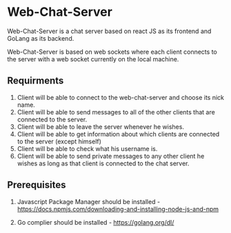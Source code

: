 # Web-Chat-Server

Web-Chat-Server is a chat server based on react JS as its frontend and GoLang 
as its backend. 

Web-Chat-Server is based on web sockets where each client connects to the server with 
a web socket currently on the local machine. 

## Requirments 

1) Client will be able to connect to the web-chat-server and choose its nick name.
2) Client will be able to send messages to all of the other clients that are connected to the server.
3) Client will be able to leave the server whenever he wishes.
4) Client will be able to get information about which clients are connected to the server (except himself)
5) Client will be able to check what his username is.
6) Client will be able to send private messages to any other client he wishes as long as that client is connected to the chat server.

## Prerequisites

1) Javascript Package Manager should be installed - 
https://docs.npmjs.com/downloading-and-installing-node-js-and-npm

2) Go complier should be installed - https://golang.org/dl/
